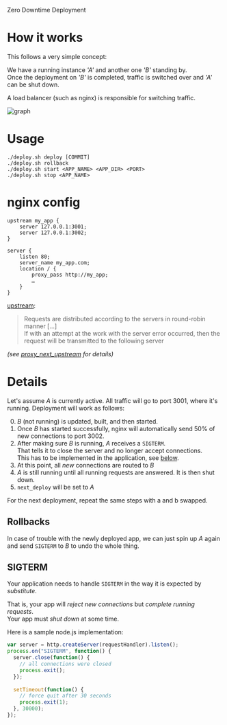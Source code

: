 Zero Downtime Deployment


# How it works

This follows a very simple concept:

We have a running instance _'A'_ and another one _'B'_ standing by.  
Once the deployment on _'B'_ is completed, traffic is switched over and _'A'_ can be shut down.

A load balancer (such as nginx) is responsible for switching traffic.

![graph](https://i.imgur.com/NOcG42O.png)

# Usage

```shell
./deploy.sh deploy [COMMIT]
./deploy.sh rollback
./deploy.sh start <APP_NAME> <APP_DIR> <PORT>
./deploy.sh stop <APP_NAME>
```

# nginx config

```nginx
upstream my_app {
    server 127.0.0.1:3001;
    server 127.0.0.1:3002;
}

server {
    listen 80;
    server_name my_app.com;
    location / {
        proxy_pass http://my_app;
        …
    }
}
```

[upstream](http://wiki.nginx.org/NginxHttpUpstreamModule#upstream):
> Requests are distributed according to the servers in round-robin manner [...]  
If with an attempt at the work with the server error occurred, then the request will be transmitted to the following server

*(see [proxy_next_upstream](http://wiki.nginx.org/HttpProxyModule#proxy_next_upstream) for details)*

# Details

Let's assume *A* is currently active. All traffic will go to port 3001, where it's running.
Deployment will work as follows:

0. *B* (not running) is updated, built, and then started.
0. Once *B* has started successfully, nginx will automatically send 50% of new connections to port 3002.
0. After making sure *B* is running, *A* receives a `SIGTERM`.  
   That tells it to close the server and no longer accept connections.  
   This has to be implemented in the application, see [below](#sigterm).
0. At this point, all *new* connections are routed to *B*
0. *A* is still running until all running requests are answered. It is then shut down.
0. `next_deploy` will be set to *A*

For the next deployment, repeat the same steps with a and b swapped.

## Rollbacks

In case of trouble with the newly deployed app, we can just spin up *A* again and send `SIGTERM` to *B* to undo the whole thing.

## SIGTERM

Your application needs to handle `SIGTERM` in the way it is expected by *substitute*.  

That is, your app will *reject new connections* but *complete running requests*.  
Your app must *shut down* at some time.

Here is a sample node.js implementation:

```JavaScript
var server = http.createServer(requestHandler).listen();
process.on("SIGTERM", function() {
  server.close(function() {
    // all connections were closed
    process.exit();
  });
  
  setTimeout(function() {
    // force quit after 30 seconds
    process.exit(1);
  }, 30000);
});
```